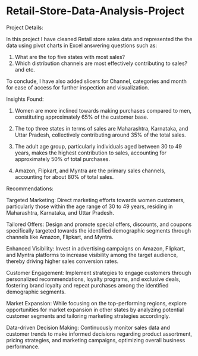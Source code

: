 # Retail-Store-Data-Analysis-Project

Project Details:

In this project I have cleaned Retail store sales data and represented the the data using pivot charts in Excel answering questions such as:
1. What are the top five states with most sales?
2. Which distribution channels are most effectively contributing to sales? and etc.

To conclude, I have also added slicers for Channel, categories and month for ease of access for further inspection and visualization.


Insights Found:

1. Women are more inclined towards making purchases compared to men, constituting approximately 65% of the customer base.

2. The top three states in terms of sales are Maharashtra, Karnataka, and Uttar Pradesh, collectively contributing around 35% of the total sales.

3. The adult age group, particularly individuals aged between 30 to 49 years, makes the highest contribution to sales, accounting for approximately 50% of total purchases.

4. Amazon, Flipkart, and Myntra are the primary sales channels, accounting for about 80% of total sales.

Recommendations:

Targeted Marketing: Direct marketing efforts towards women customers, particularly those within the age range of 30 to 49 years, residing in Maharashtra, Karnataka, and Uttar Pradesh.

Tailored Offers: Design and promote special offers, discounts, and coupons specifically targeted towards the identified demographic segments through channels like Amazon, Flipkart, and Myntra.

Enhanced Visibility: Invest in advertising campaigns on Amazon, Flipkart, and Myntra platforms to increase visibility among the target audience, thereby driving higher sales conversion rates.

Customer Engagement: Implement strategies to engage customers through personalized recommendations, loyalty programs, and exclusive deals, fostering brand loyalty and repeat purchases among the identified demographic segments.

Market Expansion: While focusing on the top-performing regions, explore opportunities for market expansion in other states by analyzing potential customer segments and tailoring marketing strategies accordingly.

Data-driven Decision Making: Continuously monitor sales data and customer trends to make informed decisions regarding product assortment, pricing strategies, and marketing campaigns, optimizing overall business performance.





